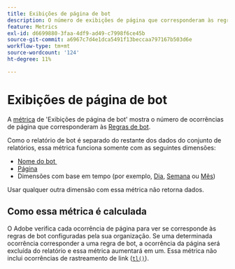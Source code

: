 ```yaml
---
title: Exibições de página de bot
description: O número de exibições de página que corresponderam às regras de bot.
feature: Metrics
exl-id: d6699880-3faa-4df9-ad49-c7998f6ce45b
source-git-commit: a6967c7d4e1dca5491f13beccaa797167b503d6e
workflow-type: tm+mt
source-wordcount: '124'
ht-degree: 11%

---
```


# Exibições de página de bot

A [métrica](overview.md) de &#39;Exibições de página de bot&#39; mostra o número de ocorrências de página que corresponderam às [Regras de bot](/help/admin/tools/manage-rs/edit-settings/general/bot-removal/bot-rules.md).

Como o relatório de bot é separado do restante dos dados do conjunto de relatórios, essa métrica funciona somente com as seguintes dimensões:

* [Nome do bot &#x200B;](../dimensions/bot-name.md)
* [Página](../dimensions/page.md)
* Dimensões com base em tempo (por exemplo, [Dia](../dimensions/day.md), [Semana](../dimensions/week.md) ou [Mês](../dimensions/month.md))

Usar qualquer outra dimensão com essa métrica não retorna dados.

## Como essa métrica é calculada

O Adobe verifica cada ocorrência de página para ver se corresponde às regras de bot configuradas pela sua organização. Se uma determinada ocorrência corresponder a uma regra de bot, a ocorrência da página será excluída do relatório e essa métrica aumentará em um. Essa métrica não inclui ocorrências de rastreamento de link ([`tl()`](/help/implement/vars/functions/tl-method.md)).
